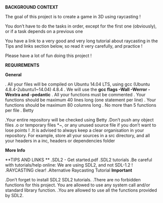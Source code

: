**BACKGROUND CONTEXT**

The goal of this project is to create a game in 3D using raycasting !

You don’t have to do the tasks in order, except for the first one (obviously), or if a task depends on a previous one

You have a link to a very good and very long tutorial about raycasting in the Tips and links section below, so read it very carefully, and practice !

Please have a lot of fun doing this project !



**REQUIREMENTS**

**General**

. All your files will be compiled on Ubuntu 14.04 LTS, using gcc (Ubuntu 4.8.4-2ubuntu1~14.04) 4.8.4
. We will use the **gcc flags -Wall -Werror -Wextra and -pedantic**
. All your functions must be commented
. Your functions should be maximum 40 lines long (one statement per line)
. Your functions should be maximum 80 columns long
. No more than 5 functions per file
. Betty

.Your entire repository will be checked using Betty
.Don’t push any object files .o or temporary files *~, or any unused source file if you don’t want to lose points !
.It is advised to always keep a clear organisation in your repository. For example, store all your sources in a src directory, and all your headers in a inc, headers or dependencies folder

**More Info**

**TIPS AND LINKS
**
.SDL2 - Get started.pdf
.SDL2 tutorials
.Be careful with tutorials/help online: We are using SDL2, and not SDL-1.2 !
.RAYCASTING clear!
.Alternative Raycasting Tutorial
**Important**

.Don’t forget to install SDL2 SDL2 tutorials.
.There are no forbidden functions for this project. You are allowed to use any system call and/or standard library function.
.You are allowed to use all the functions provided by SDL2.

